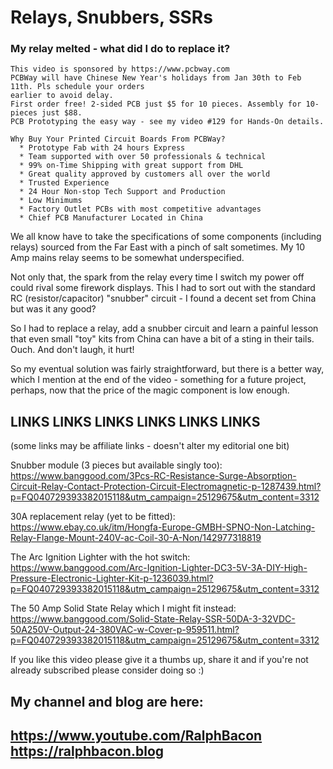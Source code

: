 # Relays, Snubbers, SSRs  
### My relay melted - what did I do to replace it?   

```
This video is sponsored by https://www.pcbway.com  
PCBWay will have Chinese New Year's holidays from Jan 30th to Feb 11th. Pls schedule your orders
earlier to avoid delay.  
First order free! 2-sided PCB just $5 for 10 pieces. Assembly for 10-pieces just $88.
PCB Prototyping the easy way - see my video #129 for Hands-On details.

Why Buy Your Printed Circuit Boards From PCBWay?  
  * Prototype Fab with 24 hours Express  
  * Team supported with over 50 professionals & technical  
  * 99% on-Time Shipping with great support from DHL  
  * Great quality approved by customers all over the world  
  * Trusted Experience  
  * 24 Hour Non-stop Tech Support and Production  
  * Low Minimums  
  * Factory Outlet PCBs with most competitive advantages  
  * Chief PCB Manufacturer Located in China 
```
We all know have to take the specifications of some components (including relays) sourced from the Far East with a pinch of salt sometimes. My 10 Amp mains relay seems to be somewhat underspecified.  

Not only that, the spark from the relay every time I switch my power off could rival some firework displays. This I had to sort out with the standard RC (resistor/capacitor) "snubber" circuit - I found a decent set from China but was it any good?  

So I had to replace a relay, add a snubber circuit and learn a painful lesson that even small "toy" kits from China can have a bit of a sting in their tails. Ouch. And don't laugh, it hurt!  

So my eventual solution was fairly straightforward, but there is a better way, which I mention at the end of the video - something for a future project, perhaps, now that the price of the magic component is low enough.  

## LINKS     LINKS     LINKS     LINKS     LINKS     LINKS  
(some links may be affiliate links - doesn't alter my editorial one bit)  

Snubber module (3 pieces but available singly too):  
https://www.banggood.com/3Pcs-RC-Resistance-Surge-Absorption-Circuit-Relay-Contact-Protection-Circuit-Electromagnetic-p-1287439.html?p=FQ040729393382015118&utm_campaign=25129675&utm_content=3312

30A replacement relay (yet to be fitted):  
https://www.ebay.co.uk/itm/Hongfa-Europe-GMBH-SPNO-Non-Latching-Relay-Flange-Mount-240V-ac-Coil-30-A-Non/142977318819

The Arc Ignition Lighter with the hot switch:  
https://www.banggood.com/Arc-Ignition-Lighter-DC3-5V-3A-DIY-High-Pressure-Electronic-Lighter-Kit-p-1236039.html?p=FQ040729393382015118&utm_campaign=25129675&utm_content=3312

The 50 Amp Solid State Relay which I might fit instead:  
https://www.banggood.com/Solid-State-Relay-SSR-50DA-3-32VDC-50A250V-Output-24-380VAC-w-Cover-p-959511.html?p=FQ040729393382015118&utm_campaign=25129675&utm_content=3312

If you like this video please give it a thumbs up, share it and if you're not already subscribed please consider doing so :)

My channel and blog are here:  
------------------------------------------------------------------  
https://www.youtube.com/RalphBacon  
https://ralphbacon.blog  
------------------------------------------------------------------ 
